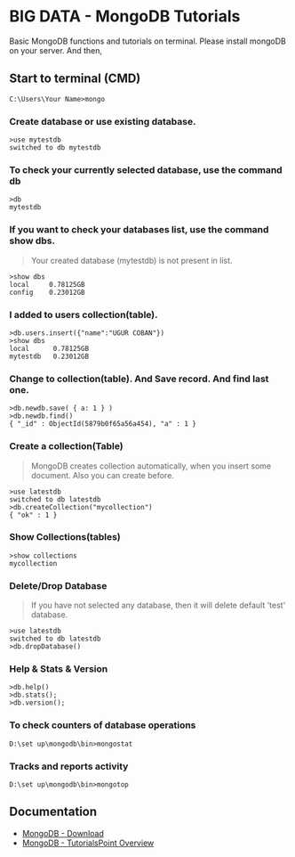 # BIG DATA - MongoDB Tutorials
Basic MongoDB functions and tutorials on terminal. Please install mongoDB on your server. And then,

## Start to terminal (CMD)
```
C:\Users\Your Name>mongo
```

### Create database or use existing database.
```
>use mytestdb
switched to db mytestdb
```

### To check your currently selected database, use the command db
```
>db
mytestdb
```

### If you want to check your databases list, use the command show dbs.
> Your created database (mytestdb) is not present in list. 
```
>show dbs
local     0.78125GB
config    0.23012GB
```

### I added to users collection(table).
```
>db.users.insert({"name":"UGUR COBAN"})
>show dbs
local      0.78125GB
mytestdb   0.23012GB
```

### Change to collection(table). And Save record. And find last one.
```
>db.newdb.save( { a: 1 } )
>db.newdb.find()
{ "_id" : ObjectId(5879b0f65a56a454), "a" : 1 }
```

### Create a collection(Table)
> MongoDB creates collection automatically, when you insert some document. Also you can create before.
```
>use latestdb
switched to db latestdb
>db.createCollection("mycollection")
{ "ok" : 1 }
```

### Show Collections(tables)
```
>show collections
mycollection
```

### Delete/Drop Database
> If you have not selected any database, then it will delete default 'test' database.
```
>use latestdb
switched to db latestdb
>db.dropDatabase()
```

### Help & Stats & Version
```
>db.help()
>db.stats();
>db.version();
```

### To check counters of database operations
```
D:\set up\mongodb\bin>mongostat
```

### Tracks and reports activity
```
D:\set up\mongodb\bin>mongotop
```

## Documentation

* [MongoDB - Download](https://www.mongodb.com/download-center/community)
* [MongoDB - TutorialsPoint Overview](https://www.tutorialspoint.com/mongodb/index.htm)
